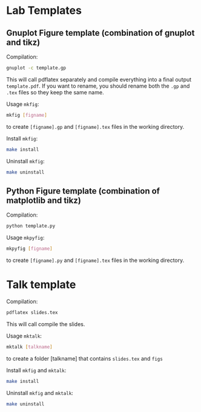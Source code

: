 # Lab Templates

## Gnuplot Figure template (combination of gnuplot and tikz)

Compilation:

```sh
gnuplot -c template.gp
```

This will call pdflatex separately and compile everything into a final output `template.pdf`.
If you want to rename, you should rename both the `.gp` and `.tex` files so they keep the same name.

Usage `mkfig`:

```sh
mkfig [figname]
```

to create `[figname].gp` and `[figname].tex` files in the working directory.  

Install `mkfig`:

```sh
make install
``` 


Uninstall `mkfig`:

```sh
make uninstall
``` 

## Python Figure template (combination of matplotlib and tikz)

Compilation:

```sh
python template.py
```

Usage `mkpyfig`:

```sh
mkpyfig [figname]
```

to create `[figname].py` and `[figname].tex` files in the working directory.  


# Talk template 

Compilation:

```sh
pdflatex slides.tex
```

This will call compile the slides.

Usage `mktalk`:

```sh
mktalk [talkname]
```

to create a folder [talkname] that contains `slides.tex` and `figs`

Install `mkfig` and `mktalk`:

```sh
make install
``` 


Uninstall `mkfig` and `mktalk`:

```sh
make uninstall
``` 
 
